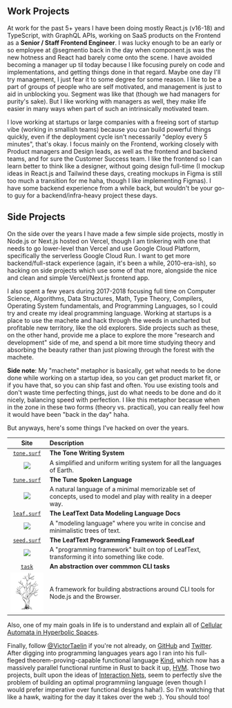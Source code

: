 
## Work Projects

At work for the past 5+ years I have been doing mostly React.js (v16-18) and TypeScript, with GraphQL APIs, working on SaaS products on the Frontend as a **Senior / Staff Frontend Engineer**. I was lucky enough to be an early or so employee at @segmentio back in the day when component.js was the new hotness and React had barely come onto the scene. I have avoided becoming a manager up til today because I like focusing purely on code and implementations, and getting things done in that regard. Maybe one day I'll try management, I just fear it to some degree for some reason. I like to be a part of groups of people who are self motivated, and management is just to aid in unblocking you. Segment was like that (though we had managers for purity's sake). But I like working with managers as well, they make life easier in many ways when part of such an intrinsically motivated team.

I love working at startups or large companies with a freeing sort of startup vibe (working in smallish teams) because you can build powerful things quickly, even if the deployment cycle isn't necessarily "deploy every 5 minutes", that's okay. I focus mainly on the Frontend, working closely with Product managers and Design leads, as well as the frontend and backend teams, and for sure the Customer Success team. I like the frontend so I can learn better to think like a designer, without going design full-time (I mockup ideas in React.js and Tailwind these days, creating mockups in Figma is still too much a transition for me haha, though I like implementing Figmas). I have some backend experience from a while back, but wouldn't be your go-to guy for a backend/infra-heavy project these days.

## Side Projects

On the side over the years I have made a few simple side projects, mostly in Node.js or Next.js hosted on Vercel, though I am tinkering with one that needs to go lower-level than Vercel and use Google Cloud Platform, specifically the serverless Google Cloud Run. I want to get more backend/full-stack experience (again, it's been a while, 2010-era-ish), so hacking on side projects which use some of that more, alongside the nice and clean and simple Vercel/Next.js frontend app.

I also spent a few years during 2017-2018 focusing full time on Computer Science, Algorithms, Data Structures, Math, Type Theory, Compilers, Operating System fundamentals, and Programming Languages, so I could try and create my ideal programming language. Working at startups is a place to use the machete and hack through the weeds in uncharted but profitable new territory, like the old explorers. Side projects such as these, on the other hand, provide me a place to explore the more "research and development" side of me, and spend a bit more time studying theory and absorbing the beauty rather than just plowing through the forest with the machete.

**Side note**: My "machete" metaphor is basically, get what needs to be done done while working on a startup idea, so you can get product market fit, or if you have that, so you can ship fast and often. You use existing tools and don't waste time perfecting things, just do what needs to be done and do it nicely, balancing speed with perfection. I like this metaphor becasue when in the zone in these two forms (theory vs. practical), you can really feel how it would have been "back in the day" haha.

But anyways, here's some things I've hacked on over the years.


|                                                              Site                                                              | Description                                                                                                              |
| :----------------------------------------------------------------------------------------------------------------------------: | :---------------------------------------------------------------------------------------------------------------- |
|                                                [`tone.surf`](https://tone.surf)                                                | **The Tone Writing System**                                                                                       |
|  <a href="https://tone.surf"><img src='https://github.com/termsurf/.github/blob/make/view/owl.svg?raw=true' height="92"></a>   | A simplified and uniform writing system for all the languages of Earth.                                           |
|                                                [`tune.surf`](https://tune.surf)                                                | **The Tune Spoken Language**                                                                                      |
|   <a href="https://tune.surf"><img src='https://github.com/termsurf/tune/blob/make/view/bird.svg?raw=true' height="92"></a>    | A natural language of a minimal memorizable set of concepts, used to model and play with reality in a deeper way. |
|                                                [`leaf.surf`](https://leaf.surf)                                                | **The LeafText Data Modeling Language Docs**                                                                      |
|   <a href="https://leaf.surf"><img src='https://github.com/termsurf/leaf/blob/make/view/link.svg?raw=true' height="92"></a>    | A "modeling language" where you write in concise and minimalistic trees of text.                                  |
|                                                [`seed.surf`](https://seed.surf)                                                | **The LeafText Programming Framework SeedLeaf**                                                                   |
| <a href="https://seed.surf"><img src='https://github.com/termsurf/seed.leaf/blob/make/view/base.svg?raw=true' height="92"></a> | A "programming framework" built on top of LeafText, transforming it into something like code.                     |
|                                                [`task`](https://github.com/termsurf/task)                                                | **An abstraction over commmon CLI tasks**                                                                   |
| <a href="https://github.com/termsurf/task"><img src='https://github.com/termsurf/tree.leaf/blob/make/view/tree.gif?raw=true' height="92"></a> | A framework for building abstractions around CLI tools for Node.js and the Browser.                     |

Also, one of my main goals in life is to understand and explain all of <a href="https://www.amazon.com/Cellular-Automata-Hyperbolic-Spaces-Theory/dp/1933153040">Cellular Automata in Hyperbolic Spaces</a>.

Finally, follow [@VictorTaelin](https://twitter.com/VictorTaelin) if you're not already, on [GitHub](https://github.com/VictorTaelin) and [Twitter](https://twitter.com/VictorTaelin). After digging into programming languages years ago I ran into his full-fleged theorem-proving-capable functional language [Kind](https://github.com/HigherOrderCO/Kind), which now has a massively parallel functional runtime in Rust to back it up, [HVM](https://github.com/HigherOrderCO/HVM). Those two projects, built upon the ideas of [Interaction Nets](https://www.semanticscholar.org/paper/Interaction-Combinators-Lafont/6cfe09aa6e5da6ce98077b7a048cb1badd78cc76), seem to perfectly slve the problem of building an optimal programmiing language (even though I would prefer imperative over functional designs haha!). So I'm watching that like a hawk, waiting for the day it takes over the web :). You should too!
